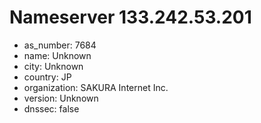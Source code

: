 # Nameserver 133.242.53.201

* as_number: 7684
* name: Unknown
* city: Unknown
* country: JP
* organization: SAKURA Internet Inc.
* version: Unknown
* dnssec: false
